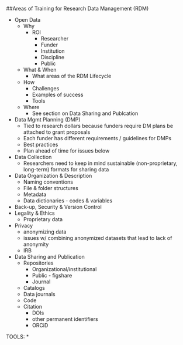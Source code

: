 ##Areas of Training for Research Data Management (RDM)

* Open Data
  * Why
    * ROI
      * Researcher
      * Funder
      * Institution
      * Discipline
      * Public
  * What & When
    * What areas of the RDM Lifecycle
  * How
    * Challenges
    * Examples of success
    * Tools
  * Where
    * See section on Data Sharing and Publcation
* Data Mgmt Planning (DMP)
  * Tied to research dollars because funders require DM plans be attached to grant proposals
  * Each funder has different requirements / guidelines for DMPs
  * Best practices
  * Plan ahead of time for issues below 
* Data Collection
  * Researchers need to keep in mind sustainable (non-proprietary, long-term) formats for sharing data
* Data Organization & Description
  * Naming conventions
  * File & folder structures
  * Metadata
  * Data dictionaries - codes & variables
* Back-up, Security & Version Control
* Legality & Ethics
  * Proprietary data
* Privacy
  * anonymizing data
  * issues w/ combining anonymized datasets that lead to lack of anonymity
  * IRB
* Data Sharing and Publication
  * Repositories
    * Organizational/institutional
    * Public -  figshare
    * Journal
  * Catalogs 
  * Data journals
  * Code
  * Citation
    * DOIs
    * other permanent identifiers
    * ORCiD
    
TOOLS:
* 

